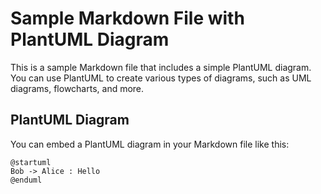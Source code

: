 # Sample Markdown File with PlantUML Diagram

This is a sample Markdown file that includes a simple PlantUML diagram. You can use PlantUML to create various types of diagrams, such as UML diagrams, flowcharts, and more.

## PlantUML Diagram

You can embed a PlantUML diagram in your Markdown file like this:

```plantuml
@startuml
Bob -> Alice : Hello
@enduml
